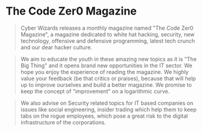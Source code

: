 The Code Zer0 Magazine
========

> Cyber Wizards releases a monthly magazine named "The Code Zer0 Magazine", a magazine dedicated to white hat hacking, security, new technology, offensive and defensive programming, latest tech crunch and our dear hacker culture. 


> We aim to educate the youth in these amazing new topics as it is "The Big Thing" and it opens brand new opportunities in the IT sector. We hope you enjoy the experience of reading the magazine. We highly value your feedback (be that critics or praises), because that will help up to improve ourselves and build a better magazine. We promise to keep the concept of "improvement" on a logarithmic curve.


> We also advise on Security related topics for IT based companies on issues like social engineering, insider trading which help them to keep tabs on the rogue employees, which pose a great risk to the digital infrastructure of the  corporations.
